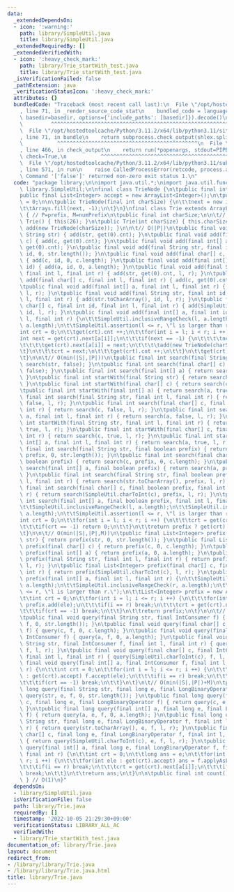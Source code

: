 ```yaml
---
data:
  _extendedDependsOn:
  - icon: ':warning:'
    path: library/SimpleUtil.java
    title: library/SimpleUtil.java
  _extendedRequiredBy: []
  _extendedVerifiedWith:
  - icon: ':heavy_check_mark:'
    path: library/Trie_startWith_test.java
    title: library/Trie_startWith_test.java
  _isVerificationFailed: false
  _pathExtension: java
  _verificationStatusIcon: ':heavy_check_mark:'
  attributes: {}
  bundledCode: "Traceback (most recent call last):\n  File \"/opt/hostedtoolcache/Python/3.11.2/x64/lib/python3.11/site-packages/onlinejudge_verify/documentation/build.py\"\
    , line 71, in _render_source_code_stat\n    bundled_code = language.bundle(stat.path,\
    \ basedir=basedir, options={'include_paths': [basedir]}).decode()\n          \
    \         ^^^^^^^^^^^^^^^^^^^^^^^^^^^^^^^^^^^^^^^^^^^^^^^^^^^^^^^^^^^^^^^^^^^^^^^^^^^^^^^^^\n\
    \  File \"/opt/hostedtoolcache/Python/3.11.2/x64/lib/python3.11/site-packages/onlinejudge_verify/languages/user_defined.py\"\
    , line 71, in bundle\n    return subprocess.check_output(shlex.split(command))\n\
    \           ^^^^^^^^^^^^^^^^^^^^^^^^^^^^^^^^^^^^^^^^^^^^^\n  File \"/opt/hostedtoolcache/Python/3.11.2/x64/lib/python3.11/subprocess.py\"\
    , line 466, in check_output\n    return run(*popenargs, stdout=PIPE, timeout=timeout,\
    \ check=True,\n           ^^^^^^^^^^^^^^^^^^^^^^^^^^^^^^^^^^^^^^^^^^^^^^^^^^^^^^^^^\n\
    \  File \"/opt/hostedtoolcache/Python/3.11.2/x64/lib/python3.11/subprocess.py\"\
    , line 571, in run\n    raise CalledProcessError(retcode, process.args,\nsubprocess.CalledProcessError:\
    \ Command '['false']' returned non-zero exit status 1.\n"
  code: "package library;\n\nimport java.util.*;\nimport java.util.function.*;\nimport\
    \ library.SimpleUtil;\n\nfinal class TrieNode {\n\tpublic final int next[];\n\t\
    public final List<Integer> accept = new ArrayList<Integer>();\n\tpublic int cnt\
    \ = 0;\n\n\tpublic TrieNode(final int charSize) {\n\t\tnext = new int[charSize];\n\
    \t\tArrays.fill(next, -1);\n\t}\n}\nfinal class Trie extends ArrayList<TrieNode>\
    \ { // P=prefix, M=numPrefix\n\tpublic final int charSize;\n\n\t// O(1)\n\tpublic\
    \ Trie() { this(26); }\n\tpublic Trie(int charSize) { this.charSize = charSize;\
    \ add(new TrieNode(charSize)); }\n\n\t// O(|P|)\n\tpublic final void add(final\
    \ String str) { add(str, get(0).cnt); }\n\tpublic final void add(final char[]\
    \ c) { add(c, get(0).cnt); }\n\tpublic final void add(final int[] a) { add(a,\
    \ get(0).cnt); }\n\tpublic final void add(final String str, final int id) { add(str,\
    \ id, 0, str.length()); }\n\tpublic final void add(final char[] c, final int id)\
    \ { add(c, id, 0, c.length); }\n\tpublic final void add(final int[] a, final int\
    \ id) { add(a, id, 0, a.length); }\n\tpublic final void add(final String str,\
    \ final int l, final int r) { add(str, get(0).cnt, l, r); }\n\tpublic final void\
    \ add(final char[] c, final int l, final int r) { add(c, get(0).cnt, l, r); }\n\
    \tpublic final void add(final int[] a, final int l, final int r) { add(a, get(0).cnt,\
    \ l, r); }\n\tpublic final void add(final String str, final int id, final int\
    \ l, final int r) { add(str.toCharArray(), id, l, r); }\n\tpublic final void add(final\
    \ char[] c, final int id, final int l, final int r) { add(SimpleUtil.charToInt(c),\
    \ id, l, r); }\n\tpublic final void add(final int[] a, final int id, final int\
    \ l, final int r) {\n\t\tSimpleUtil.inclusiveRangeCheck(l, a.length);\n\t\tSimpleUtil.inclusiveRangeCheck(r,\
    \ a.length);\n\t\tSimpleUtil.assertion(l <= r, \"l is larger than r.\");\n\t\t\
    int crt = 0;\n\t\tget(crt).cnt ++;\n\t\tfor(int i = l; i < r; i ++) {\n\t\t\t\
    int next = get(crt).next[a[i]];\n\t\t\tif(next == -1) {\n\t\t\t\tnext = size();\n\
    \t\t\t\tget(crt).next[a[i]] = next;\n\t\t\t\tadd(new TrieNode(charSize));\n\t\t\
    \t}\n\t\t\tcrt = next;\n\t\t\tget(crt).cnt ++;\n\t\t}\n\t\tget(crt).accept.add(id);\n\
    \t}\n\n\t// O(min(|S|,|P|))\n\tpublic final int search(final String str) { return\
    \ search(str, false); }\n\tpublic final int search(final char[] c) { return search(c,\
    \ false); }\n\tpublic final int search(final int[] a) { return search(a, false);\
    \ }\n\tpublic final int startWith(final String str) { return search(str, true);\
    \ }\n\tpublic final int startWith(final char[] c) { return search(c, true); }\n\
    \tpublic final int startWith(final int[] a) { return search(a, true); }\n\tpublic\
    \ final int search(final String str, final int l, final int r) { return search(str,\
    \ false, l, r); }\n\tpublic final int search(final char[] c, final int l, final\
    \ int r) { return search(c, false, l, r); }\n\tpublic final int search(final int[]\
    \ a, final int l, final int r) { return search(a, false, l, r); }\n\tpublic final\
    \ int startWith(final String str, final int l, final int r) { return search(str,\
    \ true, l, r); }\n\tpublic final int startWith(final char[] c, final int l, final\
    \ int r) { return search(c, true, l, r); }\n\tpublic final int startWith(final\
    \ int[] a, final int l, final int r) { return search(a, true, l, r); }\n\tpublic\
    \ final int search(final String str, final boolean prefix) { return search(str,\
    \ prefix, 0, str.length()); }\n\tpublic final int search(final char[] c, final\
    \ boolean prefix) { return search(c, prefix, 0, c.length); }\n\tpublic final int\
    \ search(final int[] a, final boolean prefix) { return search(a, prefix, 0, a.length);\
    \ }\n\tpublic final int search(final String str, final boolean prefix, final int\
    \ l, final int r) { return search(str.toCharArray(), prefix, l, r); }\n\tpublic\
    \ final int search(final char[] c, final boolean prefix, final int l, final int\
    \ r) { return search(SimpleUtil.charToInt(c), prefix, l, r); }\n\tpublic final\
    \ int search(final int[] a, final boolean prefix, final int l, final int r) {\n\
    \t\tSimpleUtil.inclusiveRangeCheck(l, a.length);\n\t\tSimpleUtil.inclusiveRangeCheck(r,\
    \ a.length);\n\t\tSimpleUtil.assertion(l <= r, \"l is larger than r.\");\n\t\t\
    int crt = 0;\n\t\tfor(int i = l; i < r; i ++) {\n\t\t\tcrt = get(crt).next[a[i]];\n\
    \t\t\tif(crt == -1) return 0;\n\t\t}\n\t\treturn prefix ? get(crt).cnt : get(crt).accept.size();\n\
    \t}\n\n\t// O(min(|S|,|P|,M))\n\tpublic final List<Integer> prefix(final String\
    \ str) { return prefix(str, 0, str.length()); }\n\tpublic final List<Integer>\
    \ prefix(final char[] c) { return prefix(c, 0, c.length); }\n\tpublic final List<Integer>\
    \ prefix(final int[] a) { return prefix(a, 0, a.length); }\n\tpublic final List<Integer>\
    \ prefix(final String str, final int l, final int r) { return prefix(str.toCharArray(),\
    \ l, r); }\n\tpublic final List<Integer> prefix(final char[] c, final int l, final\
    \ int r) { return prefix(SimpleUtil.charToInt(c), l, r); }\n\tpublic final List<Integer>\
    \ prefix(final int[] a, final int l, final int r) {\n\t\tSimpleUtil.inclusiveRangeCheck(l,\
    \ a.length);\n\t\tSimpleUtil.inclusiveRangeCheck(r, a.length);\n\t\tSimpleUtil.assertion(l\
    \ <= r, \"l is larger than r.\");\n\t\tList<Integer> prefix = new ArrayList<Integer>();\n\
    \t\tint crt = 0;\n\t\tfor(int i = l; i <= r; i ++) {\n\t\t\tfor(int ele : get(crt).accept)\
    \ prefix.add(ele);\n\t\t\tif(i == r) break;\n\t\t\tcrt = get(crt).next[a[i]];\n\
    \t\t\tif(crt == -1) break;\n\t\t}\n\t\treturn prefix;\n\t}\n\n\t// O(min(|S|,|P|)+M)\n\
    \tpublic final void query(final String str, final IntConsumer f) { query(str,\
    \ f, 0, str.length()); }\n\tpublic final void query(final char[] c, final IntConsumer\
    \ f) { query(c, f, 0, c.length); }\n\tpublic final void query(final int[] a, final\
    \ IntConsumer f) { query(a, f, 0, a.length); }\n\tpublic final void query(final\
    \ String str, final IntConsumer f, final int l, final int r) { query(str.toCharArray(),\
    \ f, l, r); }\n\tpublic final void query(final char[] c, final IntConsumer f,\
    \ final int l, final int r) { query(SimpleUtil.charToInt(c), f, l, r); }\n\tpublic\
    \ final void query(final int[] a, final IntConsumer f, final int l, final int\
    \ r) {\n\t\tint crt = 0;\n\t\tfor(int i = l; i <= r; i ++) {\n\t\t\tfor(int ele\
    \ : get(crt).accept) f.accept(ele);\n\t\t\tif(i == r) break;\n\t\t\tcrt = get(crt).next[a[i]];\n\
    \t\t\tif(crt == -1) break;\n\t\t}\n\t}\n\t// O(min(|S|,|P|)+M)\n\tpublic final\
    \ long query(final String str, final long e, final LongBinaryOperator f) { return\
    \ query(str, e, f, 0, str.length()); }\n\tpublic final long query(final char[]\
    \ c, final long e, final LongBinaryOperator f) { return query(c, e, f, 0, c.length);\
    \ }\n\tpublic final long query(final int[] a, final long e, final LongBinaryOperator\
    \ f) { return query(a, e, f, 0, a.length); }\n\tpublic final long query(final\
    \ String str, final long e, final LongBinaryOperator f, final int l, final int\
    \ r) { return query(str.toCharArray(), e, f, l, r); }\n\tpublic final long query(final\
    \ char[] c, final long e, final LongBinaryOperator f, final int l, final int r)\
    \ { return query(SimpleUtil.charToInt(c), e, f, l, r); }\n\tpublic final long\
    \ query(final int[] a, final long e, final LongBinaryOperator f, final int l,\
    \ final int r) {\n\t\tint crt = 0;\n\t\tlong ans = e;\n\t\tfor(int i = l; i <=\
    \ r; i ++) {\n\t\t\tfor(int ele : get(crt).accept) ans = f.applyAsLong(ans, ele);\n\
    \t\t\tif(i == r) break;\n\t\t\tcrt = get(crt).next[a[i]];\n\t\t\tif(crt != -1)\
    \ break;\n\t\t}\n\t\treturn ans;\n\t}\n\n\tpublic final int count() { return get(0).cnt;\
    \ } // O(1)\n}"
  dependsOn:
  - library/SimpleUtil.java
  isVerificationFile: false
  path: library/Trie.java
  requiredBy: []
  timestamp: '2022-10-05 21:29:30+09:00'
  verificationStatus: LIBRARY_ALL_AC
  verifiedWith:
  - library/Trie_startWith_test.java
documentation_of: library/Trie.java
layout: document
redirect_from:
- /library/library/Trie.java
- /library/library/Trie.java.html
title: library/Trie.java
---
```


